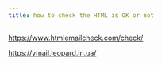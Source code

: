 ```yaml
---
title: how to check the HTML is OK or not
---
```


<https://www.htmlemailcheck.com/check/>


<https://vmail.leopard.in.ua/>
